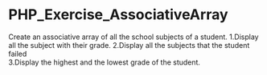 # PHP_Exercise_AssociativeArray
Create an associative array of all the school subjects of a student. 
1.Display all the subject with their grade. 
2.Display all the subjects that the student failed  
3.Display the highest and the lowest grade of the student.

